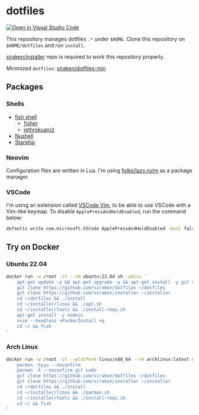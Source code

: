 # dotfiles

[![Open in Visual Studio Code](https://img.shields.io/static/v1?logo=visualstudiocode&label=&message=Open%20in%20Visual%20Studio%20Code&labelColor=2c2c32&color=007acc&logoColor=007acc)](https://open.vscode.dev/siraken/dotfiles)

This repository manages dotfiles `.*` under `$HOME`.
Clone this repository on `$HOME/dotfiles` and run `install`.

[siraken/installer](https://github.com/siraken/installer) repo is required to work this repository properly.

Minimized `dotfiles`: [siraken/dotfiles-min](https://github.com/siraken/dotfiles-min)

## Packages

### Shells

-   [fish shell](https://fishshell.com/)
    -   [fisher](https://github.com/jorgebucaran/fisher)
    -   [jethrokuan/z](https://github.com/jethrokuan/z)
-   [Nushell](https://www.nushell.sh/)
-   [Starship](https://starship.rs/)

### Neovim

Configuration files are written in Lua.
I'm using [folke/lazy.nvim](https://github.com/folke/lazy.nvim) as a package manager.

### VSCode

I'm using an extension called [VSCode Vim](https://github.com/VSCodeVim/Vim), to be able to use VSCode with a Vim-like keymap.
To disable `ApplePressAndHoldEnabled`, run the command below:

```bash
defaults write com.microsoft.VSCode ApplePressAndHoldEnabled -bool false
```

## Try on Docker

### Ubuntu 22.04

```bash
docker run -w /root -it --rm ubuntu:22.04 sh -uelic '
    apt-get update -y && apt-get upgrade -y && apt-get install -y git sudo
    git clone https://github.com/siraken/dotfiles ~/dotfiles
    git clone https://github.com/siraken/installer ~/installer
    cd ~/dotfiles && ./install
    cd ~/installer/linux && ./apt.sh
    cd ~/installer/tools && ./install-reqs.sh
    apt-get install -y nodejs
    nvim --headless +PackerInstall +q
    cd ~/ && fish
'
```

### Arch Linux

```bash
docker run -w /root -it --platform linux/x86_64 --rm archlinux:latest sh -uelic '
    pacman -Syyu --noconfirm
    pacman -S --noconfirm git sudo
    git clone https://github.com/siraken/dotfiles ~/dotfiles
    git clone https://github.com/siraken/installer ~/installer
    cd ~/dotfiles && ./install
    cd ~/installer/linux && ./pacman.sh
    cd ~/installer/tools && ./install-reqs.sh
    cd ~/ && fish
'
```
